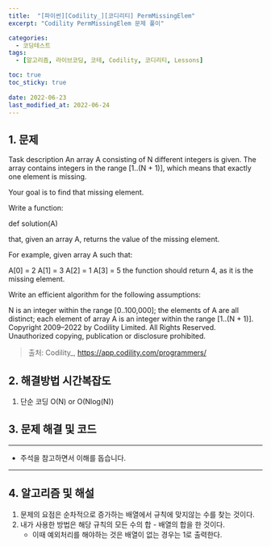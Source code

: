 ```yaml
---
title:  "[파이썬][Codility_][코디리티] PermMissingElem"
excerpt: "Codility PermMissingElem 문제 풀이"

categories:
  - 코딩테스트
tags:
  - [알고리즘, 라이브코딩, 코테, Codility, 코디리티, Lessons]

toc: true
toc_sticky: true
 
date: 2022-06-23
last_modified_at: 2022-06-24
---
```



## 1. 문제

Task description
An array A consisting of N different integers is given. The array contains integers in the range [1..(N + 1)], which means that exactly one element is missing.

Your goal is to find that missing element.

Write a function:

def solution(A)

that, given an array A, returns the value of the missing element.

For example, given array A such that:

  A[0] = 2
  A[1] = 3
  A[2] = 1
  A[3] = 5
the function should return 4, as it is the missing element.

Write an efficient algorithm for the following assumptions:

N is an integer within the range [0..100,000];
the elements of A are all distinct;
each element of array A is an integer within the range [1..(N + 1)].
Copyright 2009–2022 by Codility Limited. All Rights Reserved. Unauthorized copying, publication or disclosure prohibited.

> 출처: Codility_, https://app.codility.com/programmers/

## 2. 해결방법 시간복잡도
1. 단순 코딩 O(N) or O(Nlog(N))


## 3. 문제 해결 및 코드
--- 

<script src="https://gist.github.com/godhin/5afa6fba851afcc2151af39c0909989b.js"></script>

- 주석을 참고하면서 이해를 돕습니다.
---

## 4. 알고리즘 및 해설

1. 문제의 요점은 순차적으로 증가하는 배열에서 규칙에 맞지않는 수를 찾는 것이다.
2. 내가 사용한 방법은 해당 규칙의 모든 수의 합 - 배열의 합을 한 것이다.
    - 이때 예외처리를 해야하는 것은 배열이 없는 경우는 1로 출력한다.